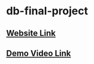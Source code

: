 # db-final-project

## [Website Link](http://107.23.27.167/)
## [Demo Video Link](https://www.youtube.com/watch?v=ORzWcwBHWy4)

